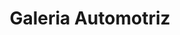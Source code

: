 ---
title: "Galeria Automotriz"
url: /barrios-unidos/galeria-automotriz/
shop: piezas de automóviles
---